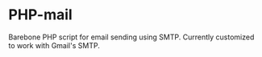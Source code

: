 # PHP-mail
Barebone PHP script for email sending using SMTP. Currently customized to work with Gmail's SMTP.
